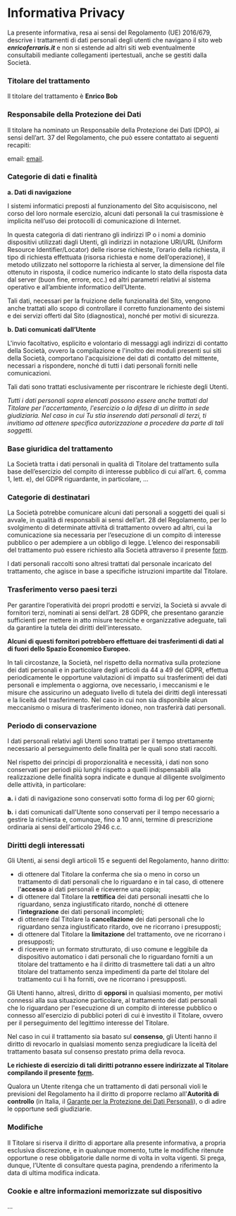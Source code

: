 # Informativa Privacy

La presente informativa, resa ai sensi del Regolamento (UE) 2016/679, descrive i trattamenti di dati personali degli utenti che navigano il sito web _**enricoferraris.it**_ e non si estende ad altri siti web eventualmente consultabili mediante collegamenti ipertestuali, anche se gestiti dalla Società.

### Titolare del trattamento

Il titolare del trattamento è **Enrico Bob**

### Responsabile della Protezione dei Dati

Il titolare ha nominato un Responsabile della Protezione dei Dati (DPO), ai sensi dell’art. 37 del Regolamento, che può essere contattato ai seguenti recapiti:

email: [email](mailto:dpo@dpo).

### Categorie di dati e finalità

**a. Dati di navigazione**

I sistemi informatici preposti al funzionamento del Sito acquisiscono, nel corso del loro normale esercizio, alcuni dati personali la cui trasmissione è implicita nell’uso dei protocolli di comunicazione di Internet.

In questa categoria di dati rientrano gli indirizzi IP o i nomi a dominio dispositivi utilizzati dagli Utenti, gli indirizzi in notazione URI/URL (Uniform Resource Identifier/Locator) delle risorse richieste, l’orario della richiesta, il tipo di richiesta effettuata (risorsa richiesta e nome dell’operazione), il metodo utilizzato nel sottoporre la richiesta al server, la dimensione del file ottenuto in risposta, il codice numerico indicante lo stato della risposta data dal server (buon fine, errore, ecc.) ed altri parametri relativi al sistema operativo e all’ambiente informatico dell’Utente.

Tali dati, necessari per la fruizione delle funzionalità del Sito, vengono anche trattati allo scopo di controllare il corretto funzionamento dei sistemi e dei servizi offerti dal Sito (diagnostica), nonché per motivi di sicurezza.

**b. Dati comunicati dall’Utente**

L'invio facoltativo, esplicito e volontario di messaggi agli indirizzi di contatto della Società, ovvero la compilazione e l'inoltro dei moduli presenti sui siti della Società, comportano l'acquisizione dei dati di contatto del mittente, necessari a rispondere, nonché di tutti i dati personali forniti nelle comunicazioni.

Tali dati sono trattati esclusivamente per riscontrare le richieste degli Utenti.

_Tutti i dati personali sopra elencati possono essere anche trattati dal Titolare per l'accertamento, l'esercizio o la difesa di un diritto in sede giudiziaria. Nel caso in cui Tu stia inserendo dati personali di terzi, ti invitiamo ad ottenere specifica autorizzazione a procedere da parte di tali soggetti._

### Base giuridica del trattamento

La Società tratta i dati personali in qualità di Titolare del trattamento sulla base dell’esercizio del compito di interesse pubblico di cui all’art. 6, comma 1, lett. e), del GDPR riguardante, in particolare, ...

### Categorie di destinatari

La Società potrebbe comunicare alcuni dati personali a soggetti dei quali si avvale, in qualità di responsabili ai sensi dell’art. 28 del Regolamento, per lo svolgimento di determinate attività di trattamento ovvero ad altri, cui la comunicazione sia necessaria per l’esecuzione di un compito di interesse pubblico o per adempiere a un obbligo di legge. L’elenco dei responsabili del trattamento può essere richiesto alla Società attraverso il presente [form](https://form.form.form).

I dati personali raccolti sono altresì trattati dal personale incaricato del trattamento, che agisce in base a specifiche istruzioni impartite dal Titolare.

### Trasferimento verso paesi terzi

Per garantire l’operatività dei propri prodotti e servizi, la Società si avvale di fornitori terzi, nominati ai sensi dell’art. 28 GDPR, che presentano garanzie sufficienti per mettere in atto misure tecniche e organizzative adeguate, tali da garantire la tutela dei diritti dell'interessato.

**Alcuni di questi fornitori potrebbero effettuare dei trasferimenti di dati al di fuori dello Spazio Economico Europeo.**

In tali circostanze, la Società, nel rispetto della normativa sulla protezione dei dati personali e in particolare degli articoli da 44 a 49 del GDPR, effettua periodicamente le opportune valutazioni di impatto sui trasferimenti dei dati personali e implementa o aggiorna, ove necessario, i meccanismi e le misure che assicurino un adeguato livello di tutela dei diritti degli interessati e la liceità del trasferimento. Nel caso in cui non sia disponibile alcun meccanismo o misura di trasferimento idoneo, non trasferirà dati personali.

### Periodo di conservazione

I dati personali relativi agli Utenti sono trattati per il tempo strettamente necessario al perseguimento delle finalità per le quali sono stati raccolti.

Nel rispetto dei principi di proporzionalità e necessità, i dati non sono conservati per periodi più lunghi rispetto a quelli indispensabili alla realizzazione delle finalità sopra indicate e dunque al diligente svolgimento delle attività, in particolare:

**a.** i dati di navigazione sono conservati sotto forma di log per 60 giorni;

**b.** i dati comunicati dall'Utente sono conservati per il tempo necessario a gestire la richiesta e, comunque, fino a 10 anni, termine di prescrizione ordinaria ai sensi dell'articolo 2946 c.c.

### Diritti degli interessati

Gli Utenti, ai sensi degli articoli 15 e seguenti del Regolamento, hanno diritto:

* di ottenere dal Titolare la conferma che sia o meno in corso un trattamento di dati personali che lo riguardano e in tal caso, di ottenere l'**accesso** ai dati personali e riceverne una copia;
* di ottenere dal Titolare la **rettifica** dei dati personali inesatti che lo riguardano, senza ingiustificato ritardo, nonché di ottenere l’**integrazione** dei dati personali incompleti;
* di ottenere dal Titolare la **cancellazione** dei dati personali che lo riguardano senza ingiustificato ritardo, ove ne ricorrano i presupposti;
* di ottenere dal Titolare la **limitazione** del trattamento, ove ne ricorrano i presupposti;
* di ricevere in un formato strutturato, di uso comune e leggibile da dispositivo automatico i dati personali che lo riguardano forniti a un titolare del trattamento e ha il diritto di trasmettere tali dati a un altro titolare del trattamento senza impedimenti da parte del titolare del trattamento cui li ha forniti, ove ne ricorrano i presupposti.

Gli Utenti hanno, altresì, diritto di **opporsi** in qualsiasi momento, per motivi connessi alla sua situazione particolare, al trattamento dei dati personali che lo riguardano per l'esecuzione di un compito di interesse pubblico o connesso all'esercizio di pubblici poteri di cui è investito il Titolare, ovvero per il perseguimento del legittimo interesse del Titolare.

Nel caso in cui il trattamento sia basato sul **consenso**, gli Utenti hanno il diritto di revocarlo in qualsiasi momento senza pregiudicare la liceità del trattamento basata sul consenso prestato prima della revoca.

**Le richieste di esercizio di tali diritti potranno essere indirizzate al Titolare compilando il presente** [**form**](https://form.form.form)**.**

Qualora un Utente ritenga che un trattamento di dati personali violi le previsioni del Regolamento ha il diritto di proporre reclamo all'**Autorità di controllo** (in Italia, il [Garante per la Protezione dei Dati Personali](https://www.garanteprivacy.it/)), o di adire le opportune sedi giudiziarie.

### Modifiche

Il Titolare si riserva il diritto di apportare alla presente informativa, a propria esclusiva discrezione, e in qualunque momento, tutte le modifiche ritenute opportune o rese obbligatorie dalle norme di volta in volta vigenti. Si prega, dunque, l’Utente di consultare questa pagina, prendendo a riferimento la data di ultima modifica indicata.

### Cookie e altre informazioni memorizzate sul dispositivo

...
